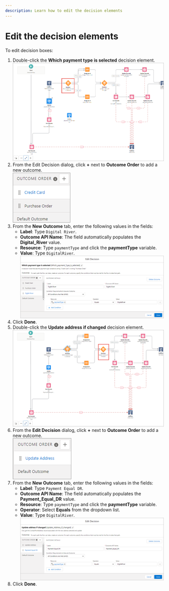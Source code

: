 ```yaml
---
description: Learn how to edit the decision elements
---
```


# Edit the decision elements

To edit decision boxes:

1. Double-click the **Which payment type is selected** decision element. \
   ![](<../../../../.gitbook/assets/Which payment type is selected decision element.png>)&#x20;
2. From the Edit Decision dialog, click **+** next to **Outcome Order** to add a new outcome.\
   ![](<../../../../.gitbook/assets/Outcome order.png>)
3. From the **New Outcome** tab, enter the following values in the fields:
   * **Label**:  Type `Digital River`.
   * **Outcome API Name**: The field automatically populates the **Digital\_River** value.
   * **Resource**: Type `paymentType` and click the **paymentType** variable.
   * **Value**: Type `DigitalRiver`.\
     ![](<../../../../.gitbook/assets/Which payment type is selected edit decision.png>)
4. Click **Done**.
5. Double-click the **Update address if changed** decision element. \
   ![](<../../../../.gitbook/assets/Update address if changed decision element.png>)&#x20;
6. From the **Edit Decision** dialog, click **+** next to **Outcome Order** to add a new outcome.\
   ![](<../../../../.gitbook/assets/Outcome order - Update address if changed.png>)
7. From the **New Outcome** tab, enter the following values in the fields:
   * **Label**:  Type `Payment Equal DR`.
   * **Outcome API Name**: The field automatically populates the **Payment\_Equal\_DR** value.
   * **Resource**: Type `paymentType` and click the **paymentType** variable.
   * **Operator**: Select **Equals** from the dropdown list.
   * **Value**: Type `DigitalRiver`.\
     &#x20;![](<../../../../.gitbook/assets/Edit Decision - update address if changed.png>)
8. Click **Done**.
